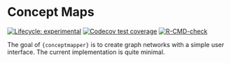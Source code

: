 
<!-- README.md is generated from README.Rmd. Please edit that file -->

# Concept Maps

<!-- badges: start -->

[![Lifecycle:
experimental](https://img.shields.io/badge/lifecycle-experimental-orange.svg)](https://lifecycle.r-lib.org/articles/stages.html#experimental)
[![Codecov test
coverage](https://codecov.io/gh/JamesHWade/conceptmapper/branch/main/graph/badge.svg)](https://app.codecov.io/gh/JamesHWade/conceptmapper?branch=main)
[![R-CMD-check](https://github.com/JamesHWade/conceptmapper/workflows/R-CMD-check/badge.svg)](https://github.com/JamesHWade/conceptmapper/actions)
<!-- badges: end -->

The goal of `{conceptmapper}` is to create graph networks with a simple
user interface. The current implementation is quite minimal.

